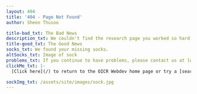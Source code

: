 ```yaml
---
layout: 404
title: '404 - Page Not Found'
author: Sheen Thusoo

title-bad_txt: The Bad News
description_txt: We couldn't find the research page you worked so hard to create and share online.
title-good_txt: The Good News
socks_txt: We found your missing socks.
altSocks_txt: Image of sock
problems_txt: If you continue to have problems, please contact us at [webdev@oicr.on.ca](mailto:webdev@oicr.on.ca).
clickMe_txt: |-
  [Click here](/) to return to the OICR Webdev home page or try a [search](/search/).

sockImg_txt: /assets/site/images/sock.jpg
---
```

